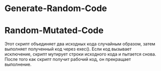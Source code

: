# Generate-Random-Code

# Random-Mutated-Code
Этот скрипт объединяет два исходных кода случайным образом, затем выполняет полученный код через exec(). Если код вызывает исключение, скрипт мутирует строки исходного кода и пытается снова. После того как скрипт получит рабочий код, он прекращает выполнение.
